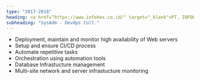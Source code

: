 ```yaml
---
type: "2017-2018"
heading: <a href="https://www.infokes.co.id/" target="_blank">PT. INFOKES</a>
subheading: "SysAdm - DevOps Cult."
---
```

- Deployment, maintain and monitor high availability of Web servers 
- Setup and ensure CI/CD process
- Automate repetitive tasks
- Orchestration using automation tools
- Database Infrastucture management
- Multi-site network and server infrastucture monitoring
